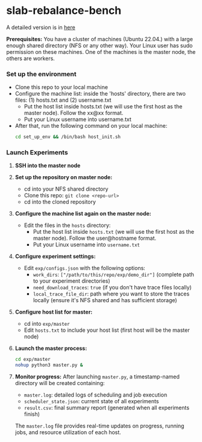 # slab-rebalance-bench

A detailed version is in [here](https://github.com/eth-easl/slab-rebalance-bench/blob/main/docs/Miss%20ratio%20bench%20mark%20set%20up.md)


**Prerequisites:** You have a cluster of machines (Ubuntu 22.04.) with a large enough shared directory (NFS or any other way). Your Linux user has sudo permission on these machines. One of the machines is the master node, the others are workers.



### Set up the environment
- Clone this repo to your local machine
- Configure the machine list: inside the 'hosts' directory, there are two files: (1) hosts.txt and (2) username.txt
    - Put the host list inside hosts.txt (we will use the first host as the master node). Follow the xx@xx format.
    - Put your Linux username into username.txt
- After that, run the following command on your local machine:
    ```bash
    cd set_up_env && /bin/bash host_init.sh
    ```


### Launch Experiments

1. **SSH into the master node**

2. **Set up the repository on master node:**
   - cd into your NFS shared directory
   - Clone this repo: `git clone <repo-url>`
   - cd into the cloned repository

3. **Configure the machine list again on the master node:**
   - Edit the files in the `hosts` directory:
     - Put the host list inside `hosts.txt` (we will use the first host as the master node). Follow the user@hostname format.
     - Put your Linux username into `username.txt`

4. **Configure experiment settings:**
   - Edit `exp/configs.json` with the following options:
     - `work_dirs`: `["/path/to/this/repo/exp/demo_dir"]` (complete path to your experiment directories)
     - `need_download_traces`: `true` (if you don't have trace files locally)
     - `local_trace_file_dir`: path where you want to store the traces locally (ensure it's NFS shared and has sufficient storage)

5. **Configure host list for master:**
   - cd into `exp/master`
   - Edit `hosts.txt` to include your host list (first host will be the master node)

6. **Launch the master process:**
   ```bash
   cd exp/master
   nohup python3 master.py &
   ```

7. **Monitor progress:**
   After launching `master.py`, a timestamp-named directory will be created containing:
   - `master.log`: detailed logs of scheduling and job execution
   - `scheduler_state.json`: current state of all experiments
   - `result.csv`: final summary report (generated when all experiments finish)
   
   The `master.log` file provides real-time updates on progress, running jobs, and resource utilization of each host.